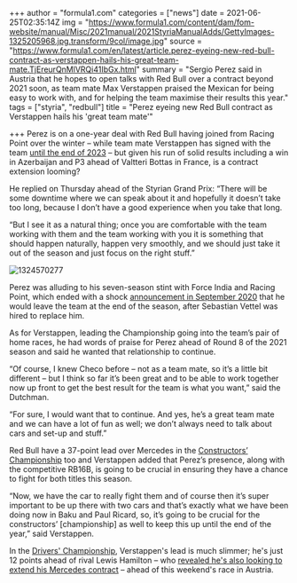 +++
author = "formula1.com"
categories = ["news"]
date = 2021-06-25T02:35:14Z
img = "https://www.formula1.com/content/dam/fom-website/manual/Misc/2021manual/2021StyriaManualAdds/GettyImages-1325205968.jpg.transform/9col/image.jpg"
source = "https://www.formula1.com/en/latest/article.perez-eyeing-new-red-bull-contract-as-verstappen-hails-his-great-team-mate.TjEreurQnMlVRQi41IbGx.html"
summary = "Sergio Perez said in Austria that he hopes to open talks with Red Bull over a contract beyond 2021 soon, as team mate Max Verstappen praised the Mexican for being easy to work with, and for helping the team maximise their results this year."
tags = ["styria", "redbull"]
title = "Perez eyeing new Red Bull contract as Verstappen hails his 'great team mate'"

+++
Perez is on a one-year deal with Red Bull having joined from Racing Point over the winter – while team mate Verstappen has signed with the team [until the end of 2023](https://www.formula1.com/en/latest/article.analysis-why-verstappen-made-an-early-commitment-to-red-bull.3nyz0Y9bnUt9CIo90pTapU.html) – but given his run of solid results including a win in Azerbaijan and P3 ahead of Valtteri Bottas in France, is a contract extension looming?

He replied on Thursday ahead of the Styrian Grand Prix: “There will be some downtime where we can speak about it and hopefully it doesn’t take too long, because I don’t have a good experience when you take that long.

“But I see it as a natural thing; once you are comfortable with the team working with them and the team working with you it is something that should happen naturally, happen very smoothly, and we should just take it out of the season and just focus on the right stuff.”

![1324570277](https://www.formula1.com/content/dam/fom-website/sutton/2021/France/Sunday/1324570277.jpg.transform/9col/image.jpg)

Perez was alluding to his seven-season stint with Force India and Racing Point, which ended with a shock [announcement in September 2020](https://www.formula1.com/en/latest/article.sergio-perez-reveals-he-is-leaving-racing-point-at-the-end-of-2020-in-shock.7zanCyJajiMZvL3vrit5FU.html) that he would leave the team at the end of the season, after Sebastian Vettel was hired to replace him.

As for Verstappen, leading the Championship going into the team’s pair of home races, he had words of praise for Perez ahead of Round 8 of the 2021 season and said he wanted that relationship to continue.

“Of course, I knew Checo before – not as a team mate, so it’s a little bit different – but I think so far it’s been great and to be able to work together now up front to get the best result for the team is what you want,” said the Dutchman.

“For sure, I would want that to continue. And yes, he’s a great team mate and we can have a lot of fun as well; we don’t always need to talk about cars and set-up and stuff.”

Red Bull have a 37-point lead over Mercedes in the [Constructors’ Championship](https://www.formula1.com/en/results/constructor-standings.html) too and Verstappen added that Perez’s presence, along with the competitive RB16B, is going to be crucial in ensuring they have a chance to fight for both titles this season.

“Now, we have the car to really fight them and of course then it’s super important to be up there with two cars and that’s exactly what we have been doing now in Baku and Paul Ricard, so, it’s going to be crucial for the constructors’ \[championship\] as well to keep this up until the end of the year,” said Verstappen.

In the [Drivers' Championship](https://www.formula1.com/en/results/driver-standings.html), Verstappen's lead is much slimmer; he's just 12 points ahead of rival Lewis Hamilton – who [revealed he's also looking to extend his Mercedes contract](https://www.formula1.com/en/latest/article.hamilton-reveals-he-has-already-begun-talks-on-a-new-contract-with-mercedes.3rcYyujn7AxvkblyVWwOQE.html) – ahead of this weekend's race in Austria.